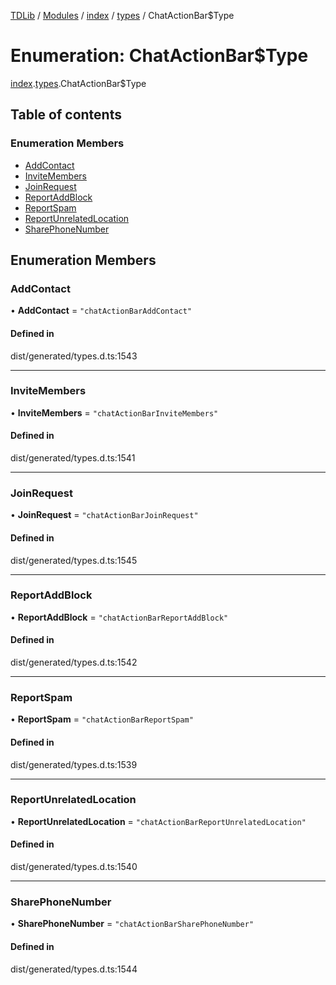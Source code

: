[TDLib](../README.md) / [Modules](../modules.md) / [index](../modules/index.md) / [types](../modules/index.types.md) / ChatActionBar$Type

# Enumeration: ChatActionBar$Type

[index](../modules/index.md).[types](../modules/index.types.md).ChatActionBar$Type

## Table of contents

### Enumeration Members

- [AddContact](index.types.ChatActionBar_Type.md#addcontact)
- [InviteMembers](index.types.ChatActionBar_Type.md#invitemembers)
- [JoinRequest](index.types.ChatActionBar_Type.md#joinrequest)
- [ReportAddBlock](index.types.ChatActionBar_Type.md#reportaddblock)
- [ReportSpam](index.types.ChatActionBar_Type.md#reportspam)
- [ReportUnrelatedLocation](index.types.ChatActionBar_Type.md#reportunrelatedlocation)
- [SharePhoneNumber](index.types.ChatActionBar_Type.md#sharephonenumber)

## Enumeration Members

### AddContact

• **AddContact** = ``"chatActionBarAddContact"``

#### Defined in

dist/generated/types.d.ts:1543

___

### InviteMembers

• **InviteMembers** = ``"chatActionBarInviteMembers"``

#### Defined in

dist/generated/types.d.ts:1541

___

### JoinRequest

• **JoinRequest** = ``"chatActionBarJoinRequest"``

#### Defined in

dist/generated/types.d.ts:1545

___

### ReportAddBlock

• **ReportAddBlock** = ``"chatActionBarReportAddBlock"``

#### Defined in

dist/generated/types.d.ts:1542

___

### ReportSpam

• **ReportSpam** = ``"chatActionBarReportSpam"``

#### Defined in

dist/generated/types.d.ts:1539

___

### ReportUnrelatedLocation

• **ReportUnrelatedLocation** = ``"chatActionBarReportUnrelatedLocation"``

#### Defined in

dist/generated/types.d.ts:1540

___

### SharePhoneNumber

• **SharePhoneNumber** = ``"chatActionBarSharePhoneNumber"``

#### Defined in

dist/generated/types.d.ts:1544
